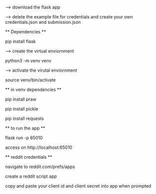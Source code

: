--> download the flask app 

--> delete the example file for credentials and create your own credentials.json and submission.json



** Dependencies **

pip install flask

--> create the virtual enviornment

python3 -m venv venv

--> activate the virutal enviornment

source venv/bin/activate


** in venv dependencies **

pip install praw

pip install pickle

pip install requests


** to run the app **

flask run -p 65010

access on http://localhost:65010


** reddit credentials **

navigate to reddit.com/prefs/apps

create a reddit script app

copy and paste your client id and client secret into app when prompted








